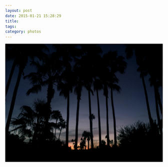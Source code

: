 ```yaml
---
layout: post
date: 2015-01-21 15:28:29
title: 
tags:
category: photos
---
```


![title](/assets/photoblog/palm-springs-sunrise.jpg)